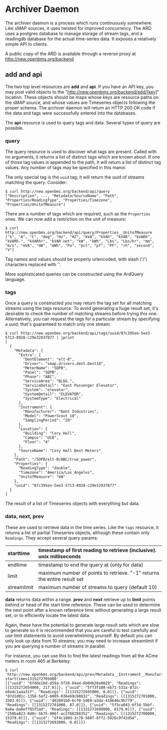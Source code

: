 # Archiver Daemon #

The archiver daemon is a process which runs continuously somewhere.  Like sMAP sources, it uses twisted for improved concurrency.  The ARD uses a postgres database to manage storage of stream tags, and a readingdb database for the actual time-series data.  It exposes a relatively simple API to clients.

A public copy of the ARD is available through a reverse proxy at http://new.openbms.org/backend

## add and api ##

The two top level resources are **add** and **api**.  If you have an API key, you may post valid objects to the "http://new.openbms.org/backend/add/[key]" location.  These objects should be maps whose keys are resource paths on the sMAP source, and whose values are Timeseries objects following the proper schema.  The archiver daemon will return an HTTP 200 OK code if the data and tags were successfully entered into the databases.

The **api** resource is used to query tags and data.  Several types of query are possible.

### query ###
The query resource is used to discover what tags are present.  Called with no arguments, it returns a list of distinct tags which are known about.  If one of those tag values is appended to the path, it will return a list of distinct tag values.  Any number of tags may be specified in this manor.

The only special tag is the `uuid` tag; it will return the uuid of streams matching the query. Consider:

```
$ curl http://new.openbms.org/backend/api/query
["Description", ..., "Metadata/SourceName", "Path", "Properties/ReadingType", "Properties/Timezone", "Properties/UnitofMeasure"]
```

There are a number of tags which are required, such as the `Properties` ones.  We can now add a restriction on the unit of measure:

```
$ curl http://new.openbms.org/backend/api/query/Properties__UnitofMeasure
["$", "A", "C", "deg", "Hz", "HZ", "kVA", "kVAh", "kVAR", "kVARh", "kVARh-", "kVARh+", "kVAR net", "kW", "kWh", "Lbs", "Lbs/hr", "mm", "m/s", "mVA", "mW", "mWh", "Pa", "pct", "pf", "PF", "rh", "second", "V"]
```

Tag names and values should be properly urlencoded, with slash ('/') characters replaced with ''.

More sophisticated queries can be constructed using the ArdQuery language.

### tags ###

Once a query is constructed you may return the tag set for all matching streams using the tags resource.  To avoid generating a huge result set, it's desirable to check the number of matching streams before trying this one.  Alternatively, you can request the tags for a particular stream by specifying a uuid; that's guaranteed to match only one stream.

```
$ curl http://new.openbms.org/backend/api/tags/uuid/87c395ee-5ee3-5713-8928-c29e32937877 | jprint
[
  {
    "Metadata": {
      "Extra": {
        "DentElement": "elt-B",
        "Driver": "smap.drivers.dent.Dent18",
        "MeterName": "5DPB",
        "Panel": "5DPB",
        "Phase": "ABC",
        "ServiceArea": "BLDG.",
        "ServiceDetail": "East Passenger Elevator",
        "System": "elevator",
        "SystemDetail": "ELEVATOR",
        "SystemType": "Electrical"
      },
      "Instrument": {
        "Manufacturer": "Dent Industries",
        "Model": "PowerScout 18",
        "SamplingPeriod": "20"
      },
      "Location": {
        "Building": "Cory Hall",
        "Campus": "UCB",
        "Floor": "4"
      },
      "SourceName": "Cory Hall Dent Meters"
    },
    "Path": "/5DPB/elt-B/ABC/true_power",
    "Properties": {
      "ReadingType": "double",
      "Timezone": "America/Los_Angeles",
      "UnitofMeasure": "kW"
    },
    "uuid": "87c395ee-5ee3-5713-8928-c29e32937877"
  }
]
```

The result of a list of Timeseries objects with everything but data.

### data, next, prev ###

These are used to retrieve data in the time series.  Like the `tags` resource, it returns a list of partial Timeseries objects, although these contain only `Readings`.  They accept several query params:

| starttime | timestamp of first reading to retrieve (inclusive).  unix milliseconds |
|:----------|:-----------------------------------------------------------------------|
| endtime | timestamp to end the query at (only for data) |
| limit | maximum number of points to retrieve.  "-1" returns the entire result set |
| streamlimit | maximum number of streams to query (default 10) |

**data** returns data within a range.  **prev** and **next** retrieve up to **limit** points behind or head of the start time reference.  These can be used to determine the next point after a known reference time without generating a large result set, or to efficiently locate the latest data.

Again, these have the potential to generate large result sets which are slow to generate so it is recommended that you are careful to test carefully and use limit statements to avoid overwhelming yourself.  By default you can only look up data from 10 streams; you may need to increase streamlimit if you are querying a number of streams in parallel.

For instance, you can use this to find the latest readings from all the ACme meters in room 465 at Berkeley:

```
$ curl 'http://new.openbms.org/backend/api/prev/Metadata__Instrument__Manufacturer/UC%20Berkeley/Metadata__Location__Room/465/Properties__UnitofMeasure/mW?starttime=1315272705000'
[{"uuid": "6fdde16d-d59a-5f38-84ad-6b04b26e0029", "Readings": [[1315272654000, 217.0]]}, {"uuid": "5ff3f108-eb71-531a-872c-e6e4c1aaa31f", "Readings": [[1315272695000, 0.0]]}, {"uuid": "87d1d01c-1358-5af2-b005-036e69c88832", "Readings": [[1315272701000, 3503.0]]}, {"uuid": "d02891b0-6cf0-5d69-a3da-418646c9b779", "Readings": [[1315272701000, 87.0]]}, {"uuid": "5f5ca043-6f34-5bbf-9a6e-6a0eff85f5ad", "Readings": [[1315272699000, 8179.0]]}, {"uuid": "250ba823-0d0c-5b75-906f-ac2f68288352", "Readings": [[1315272700000, 15378.0]]}, {"uuid": "df4c180d-3c78-568f-8ff2-5026c9f42d5d", "Readings": [[1315272692000, 0.0]]}]
```